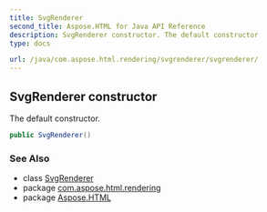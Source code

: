 ```yaml
---
title: SvgRenderer
second_title: Aspose.HTML for Java API Reference
description: SvgRenderer constructor. The default constructor
type: docs

url: /java/com.aspose.html.rendering/svgrenderer/svgrenderer/
---
```

## SvgRenderer constructor

The default constructor.

```java
public SvgRenderer()
```

### See Also

* class [SvgRenderer](../)
* package [com.aspose.html.rendering](../../../com.aspose.html.rendering/)
* package [Aspose.HTML](../../../)
